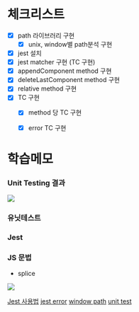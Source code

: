 # 체크리스트

- [x] path 라이브러리 구현
    - [x] unix, window별 path분석 구현
- [x] jest 설치
- [x] jest matcher 구현 (TC 구현)
- [x] appendComponent method 구현
- [x] deleteLastComponent method 구현
- [x] relative method 구현
- [x] TC 구현
    - [x] method 당 TC 구현
    - [x] error TC 구현


# 학습메모

### Unit Testing 결과

![](https://postfiles.pstatic.net/MjAyMjA4MDJfMjIw/MDAxNjU5MzY5ODMyOTMz.UjOhs4zkeU6LLYsqW_lOgE5nOGeX8A7RzOm04aWZq0wg.uFWVrLn-EZrinHR1GFtWchfpc4cUjPNLbnXpPo-geScg.PNG.kgu0515/image.png?type=w773)

### 유닛테스트

### Jest

### JS 문법

* splice 

![](https://img1.daumcdn.net/thumb/R1280x0/?scode=mtistory2&fname=https%3A%2F%2Fblog.kakaocdn.net%2Fdn%2FdHeq9V%2FbtqF2RWj3WV%2FWc13g9vs8tjAMKeSWs8Fp1%2Fimg.png)


[Jest 사용법](https://www.daleseo.com/jest-basic/)
[jest error](https://it-timehacker.tistory.com/m/139)
[window path](https://docs.microsoft.com/ko-kr/dotnet/standard/io/file-path-formats)
[unit test](https://ko.wikipedia.org/wiki/%EC%9C%A0%EB%8B%9B_%ED%85%8C%EC%8A%A4%ED%8A%B8)